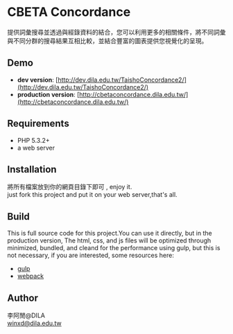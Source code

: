 # CBETA Concordance

提供詞彙搜尋並透過與經錄資料的結合，您可以利用更多的相關條件，將不同詞彙與不同分群的搜尋結果互相比較，並結合豐富的圖表提供您視覺化的呈現。

## Demo

  - __dev version__: [http://dev.dila.edu.tw/TaishoConcordance2/](http://dev.dila.edu.tw/TaishoConcordance2/)
  - __production version__: [http://cbetaconcordance.dila.edu.tw/](http://cbetaconcordance.dila.edu.tw/)

## Requirements
  - PHP 5.3.2+
  - a web server

## Installation

將所有檔案放到你的網頁目錄下即可 , enjoy it.  
just fork this project and put it on your web server,that's all.

## Build
This is full source code for this project.You can use it directly, but in the production version, The html, css, and js files will be optimized through minimized, bundled, and cleand for the performance using gulp, but this is not necessary, if you are interested, some resources here:
  -  [gulp](https://gulpjs.com/)
  - [webpack](https://webpack.js.org/)

## Author

李阿閒@DILA  
winxd@dila.edu.tw